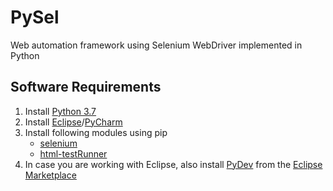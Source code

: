 # PySel
Web automation framework using Selenium WebDriver implemented in Python

## Software Requirements
1. Install [Python 3.7](https://www.python.org/downloads/)
2. Install [Eclipse](https://www.eclipse.org/downloads/)/[PyCharm](https://www.jetbrains.com/pycharm/download/#section=windows)
3. Install following modules using pip
    - [selenium](https://pypi.org/project/selenium/)
    - [html-testRunner](https://pypi.org/project/html-testRunner/)
4. In case you are working with Eclipse, also install [PyDev](http://www.pydev.org/) from the [Eclipse Marketplace](http://marketplace.eclipse.org/content/pydev-python-ide-eclipse?mpc=true&mpc_state=)



